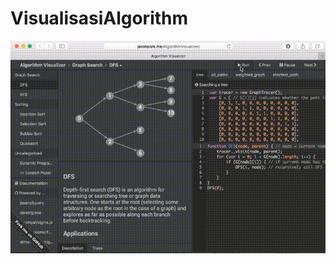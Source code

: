 # VisualisasiAlgorithm
![alt tag](https://github.com/Danboru/VisualisasiAlgorithm/blob/master/branding/anim.gif)
